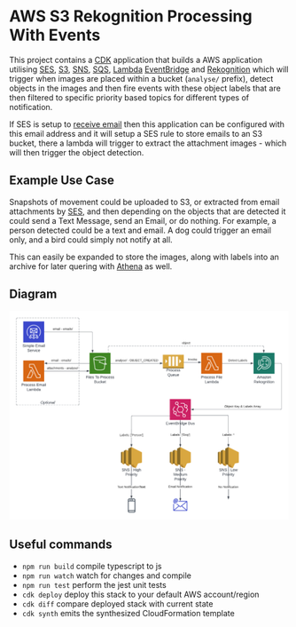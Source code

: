 # AWS S3 Rekognition Processing With Events

This project contains a [CDK](https://docs.aws.amazon.com/cd) application that builds a AWS application utilising [SES](https://aws.amazon.com/ses/), [S3](https://aws.amazon.com/s3/), [SNS](https://aws.amazon.com/sns/), [SQS](https://aws.amazon.com/sqs/), [Lambda](https://aws.amazon.com/lambda/) [EventBridge](https://aws.amazon.com/eventbridge/) and [Rekognition](https://aws.amazon.com/rekognition/) which will trigger when images are placed within a bucket (`analyse/` prefix), detect objects in the images and then fire events with these object labels that are then filtered to specific priority based topics for different types of notification.

If SES is setup to [receive email](https://docs.aws.amazon.com/ses/latest/dg/receiving-email-setting-up.html) then this application can be configured with this email address and it will setup a SES rule to store emails to an S3 bucket, there a lambda will trigger to extract the attachment images - which will then trigger the object detection.

## Example Use Case
Snapshots of movement could be uploaded to S3, or extracted from email attachments by [SES](https://aws.amazon.com/ses/), and then depending on the objects that are detected it could send a Text Message, send an Email, or do nothing. For example, a person detected could be a text and email. A dog could trigger an email only, and a bird could simply not notify at all.

This can easily be expanded to store the images, along with labels into an archive for later quering with [Athena](https://aws.amazon.com/athena/) as well.

## Diagram

![Diagram](diagram.png)

## Useful commands

* `npm run build`   compile typescript to js
* `npm run watch`   watch for changes and compile
* `npm run test`    perform the jest unit tests
* `cdk deploy`      deploy this stack to your default AWS account/region
* `cdk diff`        compare deployed stack with current state
* `cdk synth`       emits the synthesized CloudFormation template

